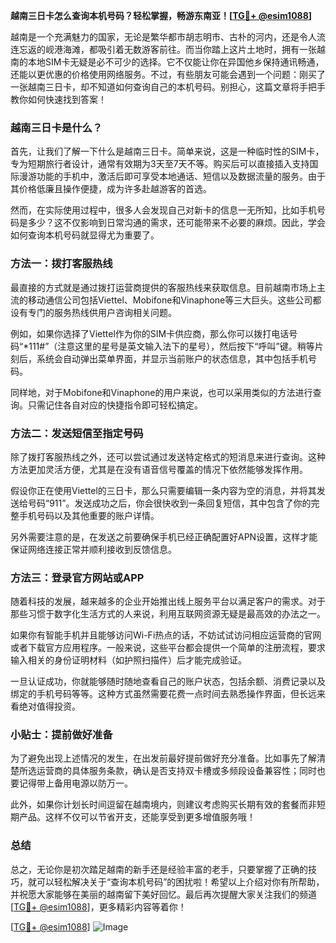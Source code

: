 **越南三日卡怎么查询本机号码？轻松掌握，畅游东南亚！[[TG💪+ @esim1088](https://t.me/s/esim1088)]**

越南是一个充满魅力的国家，无论是繁华都市胡志明市、古朴的河内，还是令人流连忘返的岘港海滩，都吸引着无数游客前往。而当你踏上这片土地时，拥有一张越南的本地SIM卡无疑是必不可少的选择。它不仅能让你在异国他乡保持通讯畅通，还能以更优惠的价格使用网络服务。不过，有些朋友可能会遇到一个问题：刚买了一张越南三日卡，却不知道如何查询自己的本机号码。别担心，这篇文章将手把手教你如何快速找到答案！

### 越南三日卡是什么？

首先，让我们了解一下什么是越南三日卡。简单来说，这是一种临时性的SIM卡，专为短期旅行者设计，通常有效期为3天至7天不等。购买后可以直接插入支持国际漫游功能的手机中，激活后即可享受本地通话、短信以及数据流量的服务。由于其价格低廉且操作便捷，成为许多赴越游客的首选。

然而，在实际使用过程中，很多人会发现自己对新卡的信息一无所知，比如手机号码是多少？这不仅影响到日常沟通的需求，还可能带来不必要的麻烦。因此，学会如何查询本机号码就显得尤为重要了。

### 方法一：拨打客服热线

最直接的方式就是通过拨打运营商提供的客服热线来获取信息。目前越南市场上主流的移动通信公司包括Viettel、Mobifone和Vinaphone等三大巨头。这些公司都设有专门的服务热线供用户咨询相关问题。

例如，如果你选择了Viettel作为你的SIM卡供应商，那么你可以拨打电话号码“*111#”（注意这里的星号是英文输入法下的星号），然后按下“呼叫”键。稍等片刻后，系统会自动弹出菜单界面，并显示当前账户的状态信息，其中包括手机号码。

同样地，对于Mobifone和Vinaphone的用户来说，也可以采用类似的方法进行查询。只需记住各自对应的快捷指令即可轻松搞定。

### 方法二：发送短信至指定号码

除了拨打客服热线之外，还可以尝试通过发送特定格式的短消息来进行查询。这种方法更加灵活方便，尤其是在没有语音信号覆盖的情况下依然能够发挥作用。

假设你正在使用Viettel的三日卡，那么只需要编辑一条内容为空的消息，并将其发送给号码“911”。发送成功之后，你会很快收到一条回复短信，其中包含了你的完整手机号码以及其他重要的账户详情。

另外需要注意的是，在发送之前要确保手机已经正确配置好APN设置，这样才能保证网络连接正常并顺利接收到反馈信息。

### 方法三：登录官方网站或APP

随着科技的发展，越来越多的企业开始推出线上服务平台以满足客户的需求。对于那些习惯于数字化生活方式的人来说，利用互联网资源无疑是最高效的办法之一。

如果你有智能手机并且能够访问Wi-Fi热点的话，不妨试试访问相应运营商的官网或者下载官方应用程序。一般来说，这些平台都会提供一个简单的注册流程，要求输入相关的身份证明材料（如护照扫描件）后才能完成验证。

一旦认证成功，你就能够随时随地查看自己的账户状态，包括余额、消费记录以及绑定的手机号码等等。这种方式虽然需要花费一点时间去熟悉操作界面，但长远来看绝对值得投资。

### 小贴士：提前做好准备

为了避免出现上述情况的发生，在出发前最好提前做好充分准备。比如事先了解清楚所选运营商的具体服务条款，确认是否支持双卡槽或多频段设备兼容性；同时也要记得带上备用电源以防万一。

此外，如果你计划长时间逗留在越南境内，则建议考虑购买长期有效的套餐而非短期产品。这样不仅可以节省开支，还能享受到更多增值服务哦！

### 总结

总之，无论你是初次踏足越南的新手还是经验丰富的老手，只要掌握了正确的技巧，就可以轻松解决关于“查询本机号码”的困扰啦！希望以上介绍对你有所帮助，并祝愿大家能够在美丽的越南留下美好回忆。最后再次提醒大家关注我们的频道[[TG💪+ @esim1088](https://t.me/s/esim1088)]，更多精彩内容等着你！

[[TG💪+ @esim1088](https://t.me/s/esim1088)] ![Image](https://i.postimg.cc/4NQfJmqS/Snipaste-2025-05-13-00-14-12.png)